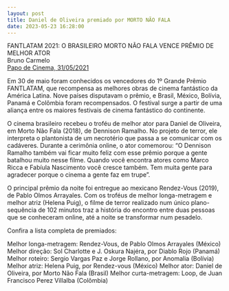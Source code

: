 ```yaml
---
layout: post
title: Daniel de Oliveira premiado por MORTO NÃO FALA
date: 2023-05-23 16:28:00
---
```

FANTLATAM 2021: O BRASILEIRO MORTO NÃO FALA VENCE PRÊMIO DE MELHOR ATOR\
Bruno Carmelo[\
Papo de Cinema, 31/05/2021](https://www.papodecinema.com.br/noticias/fantlatam-2021-o-brasileiro-morto-nao-fala-vence-premio-de-melhor-ator/)


Em 30 de maio foram conhecidos os vencedores do 1º Grande Prêmio FANTLATAM, que recompensa as melhores obras de cinema fantástico da América Latina. Nove países disputavam o prêmio, e Brasil, México, Bolívia, Panamá e Colômbia foram recompensados. O festival surge a partir de uma aliança entre os maiores festivais de cinema fantástico do continente.

O cinema brasileiro recebeu o troféu de melhor ator para Daniel de Oliveira, em Morto Não Fala (2018), de Dennison Ramalho. No projeto de terror, ele interpreta o plantonista de um necrotério que passa a se comunicar com os cadáveres. Durante a cerimônia online, o ator comemorou: “O Dennison Ramalho também vai ficar muito feliz com esse prêmio porque a gente batalhou muito nesse filme. Quando você encontra atores como Marco Ricca e Fabíula Nascimento você cresce também. Tem muita gente para agradecer porque o cinema a gente faz em trupe”.

O principal prêmio da noite foi entregue ao mexicano Rendez-Vous (2019), de Pablo Olmos Arrayales. Com os troféus de melhor longa-metragem e melhor atriz (Helena Puig), o filme de terror realizado num único plano-sequência de 102 minutos traz a história do encontro entre duas pessoas que se conheceram online, até a noite se transformar num pesadelo.

Confira a lista completa de premiados:

Melhor longa-metragem: Rendez-Vous, de Pablo Olmos Arrayales (México)
Melhor direção: Sol Charlotte e J. Oskura Najéra, por Diablo Rojo (Panamá)
Melhor roteiro: Sergio Vargas Paz e Jorge Rollano, por Anomalia (Bolívia)
Melhor atriz: Helena Puig, por Rendez-vous (México)
Melhor ator: Daniel de Oliveira, por Morto Não Fala (Brasil)
Melhor curta-metragem: Loop, de Juan Francisco Perez Villalba (Colômbia)